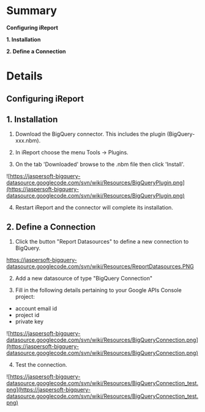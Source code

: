 # Summary #
**Configuring iReport**

**1. Installation**

**2. Define a Connection**

# Details #
## **Configuring iReport** ##
## **1. Installation** ##
1. Download the BigQuery connector. This includes the plugin (BigQuery-xxx.nbm).

2. In iReport choose the menu Tools → Plugins.

3. On the tab 'Downloaded' browse to the .nbm file then click 'Install'.

![https://jaspersoft-bigquery-datasource.googlecode.com/svn/wiki/Resources/BigQueryPlugin.png](https://jaspersoft-bigquery-datasource.googlecode.com/svn/wiki/Resources/BigQueryPlugin.png)

4. Restart iReport and the connector will complete its installation.

## **2. Define a Connection** ##

1. Click the button "Report Datasources" to define a new connection to BigQuery.

https://jaspersoft-bigquery-datasource.googlecode.com/svn/wiki/Resources/ReportDatasources.PNG

2. Add a new datasource of type "BigQuery Connection"

3. Fill in the following details pertaining to your Google APIs Console project:
  * account email id
  * project id
  * private key

![https://jaspersoft-bigquery-datasource.googlecode.com/svn/wiki/Resources/BigQueryConnection.png](https://jaspersoft-bigquery-datasource.googlecode.com/svn/wiki/Resources/BigQueryConnection.png)

4. Test the connection.

![https://jaspersoft-bigquery-datasource.googlecode.com/svn/wiki/Resources/BigQueryConnection_test.png](https://jaspersoft-bigquery-datasource.googlecode.com/svn/wiki/Resources/BigQueryConnection_test.png)